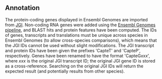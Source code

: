 Annotation
----------

The protein-coding genes displayed in Ensembl Genomes are imported from
[JGI](http://genome.jgi.doe.gov/Capca1/Capca1.home.html). Non-coding RNA
genes were added using the [Ensembl Genomes
pipeline](https://metazoa.ensembl.org/info/genome/annotation/ncrna.html), and BLAST hits and
protein features have been computed. The IDs of genes, transcripts and
translations must be unique across species in Ensembl Genomes (to allow
cross-species comparisons), which means that the JGI IDs cannot be used
without slight modifications. The JGI transcript and protein IDs have
been given the prefixes 'CapteT' and 'CapteP', respectively. Genes
have been renamed to have the format 'CapteG*xxx*', where *xxx* is the
original JGI transcript ID; the original JGI gene ID is stored as a
cross-reference. Searching on the original JGI IDs will return the
expected result (and potentially results from other species).
